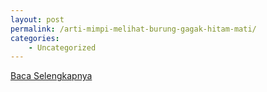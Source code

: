 ```yaml
---
layout: post
permalink: /arti-mimpi-melihat-burung-gagak-hitam-mati/
categories:
    - Uncategorized
---
```


[Baca Selengkapnya](/02)